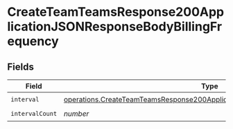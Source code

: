 # CreateTeamTeamsResponse200ApplicationJSONResponseBodyBillingFrequency


## Fields

| Field                                                                                                                                                                              | Type                                                                                                                                                                               | Required                                                                                                                                                                           | Description                                                                                                                                                                        |
| ---------------------------------------------------------------------------------------------------------------------------------------------------------------------------------- | ---------------------------------------------------------------------------------------------------------------------------------------------------------------------------------- | ---------------------------------------------------------------------------------------------------------------------------------------------------------------------------------- | ---------------------------------------------------------------------------------------------------------------------------------------------------------------------------------- |
| `interval`                                                                                                                                                                         | [operations.CreateTeamTeamsResponse200ApplicationJSONResponseBodyBillingInterval](../../models/operations/createteamteamsresponse200applicationjsonresponsebodybillinginterval.md) | :heavy_check_mark:                                                                                                                                                                 | N/A                                                                                                                                                                                |
| `intervalCount`                                                                                                                                                                    | *number*                                                                                                                                                                           | :heavy_check_mark:                                                                                                                                                                 | N/A                                                                                                                                                                                |